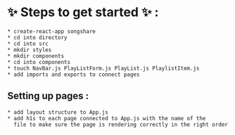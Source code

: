 # :sparkles: Steps to get started :sparkles: :

    * create-react-app songshare
    * cd into directory
    * cd into src
    * mkdir styles
    * mkdir components
    * cd into components
    * touch NavBar.js PlayListForm.js PlayList.js PlaylistItem.js
    * add imports and exports to connect pages

## Setting up pages :

    * add layout structure to App.js
    * add h1s to each page connected to App.js with the name of the
      file to make sure the page is rendering correctly in the right order
